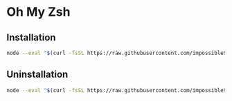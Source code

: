 # Oh My Zsh

## Installation

```bash
node --eval "$(curl -fsSL https://raw.githubusercontent.com/impossible98/ohmyzsh/master/scripts/install.js)"
```

## Uninstallation

```bash
node --eval "$(curl -fsSL https://raw.githubusercontent.com/impossible98/ohmyzsh/master/scripts/uninstall.js)"
```
